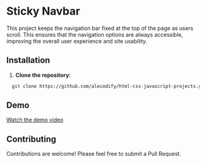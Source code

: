 # Sticky Navbar

This project keeps the navigation bar fixed at the top of the page as users scroll. This ensures that the navigation options are always accessible, improving the overall user experience and site usability.

## Installation

1. **Clone the repository:**
```bash
  git clone https://github.com/alecodify/html-css-javascript-projects.git
```

## Demo
[Watch the demo video](https://github.com/user-attachments/assets/ffadb811-1884-4ebd-b971-9f3154aedbec)

## Contributing
Contributions are welcome! Please feel free to submit a Pull Request.